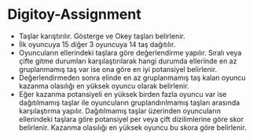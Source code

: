 # Digitoy-Assignment
* Taşlar karıştırılır. Gösterge ve Okey taşları belirlenir.
* İlk oyuncuya 15 diğer 3 oyuncuya 14 taş dağıtılır.
* Oyuncuların ellerindeki taşlara göre değerlendirme yapılır. Sıralı veya çifte gitme durumları karşılaştırılarak hangi durumda ellerinde en az gruplanmamış taş var ise ona göre en iyi potansiyel belirlenir.
* Değerlendirmeden sonra elinde en az gruplanmamış taş kalan oyuncu kazanma olasılığı en yüksek oyuncu olarak belirlenir.
* Eğer kazanma potansiyeli en yüksek birden fazla oyuncu var ise dağıtılmamış taşlar ile oyuncuların gruplandırılmamış taşları arasında karşılaştırma yapılır. Dağıtılmamış taşlar üzerinden oyuncuların ellerindeki taşlara göre potansiyel per veya çift dizilimlerine göre skor belirlenir. Kazanma olasılığı en yüksek oyuncu bu skora göre belirlenir.
